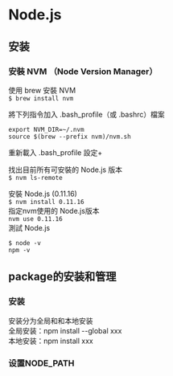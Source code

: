 # Node.js

## 安装
### 安裝 NVM （Node Version Manager）
使用 brew 安裝 NVM  
`$ brew install nvm`

將下列指令加入 .bash_profile（或 .bashrc）檔案   
```
export NVM_DIR=~/.nvm
source $(brew --prefix nvm)/nvm.sh
```

重新載入 .bash_profile 設定+  

找出目前所有可安裝的 Node.js 版本  
`$ nvm ls-remote`  

安裝 Node.js (0.11.16)  
`$ nvm install 0.11.16`  
指定nvm使用的 Node.js版本  
`nvm use 0.11.16`  
測試 Node.js

```
$ node -v
npm -v
```

## package的安装和管理
### 安装
安装分为全局和和本地安装  
全局安装：npm install --global xxx  
本地安装：npm install xxx  

### 设置NODE_PATH




